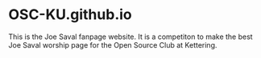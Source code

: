 # OSC-KU.github.io

This is the Joe Saval fanpage website. It is a competiton to make the best Joe Saval worship page for the Open Source Club at Kettering. 
